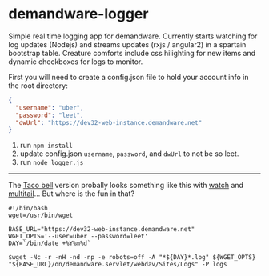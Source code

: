 # demandware-logger

Simple real time logging app for demandware. Currently starts watching for log updates (Nodejs) and streams updates (rxjs / angular2) in a spartain bootstrap table. Creature comforts include css hilighting for new items and dynamic checkboxes for logs to monitor. 

First you will need to create a config.json file to hold your account info in the root directory:
```json
{
  "username": "uber",
  "password": "leet",
  "dwUrl": "https://dev32-web-instance.demandware.net"
}
```

1. run `npm install`
2. update config.json `username`, `password`, and `dwUrl` to not be so leet. 
3. run `node logger.js`

---

The [Taco bell](http://widgetsandshit.com/teddziuba/2010/10/taco-bell-programming.html) version probally looks something like this with [watch](https://linux.die.net/man/1/watch) and [multitail](https://linux.die.net/man/1/multitail)... But where is the fun in that?
```{r, engine='bash', count_lines}
#!/bin/bash
wget=/usr/bin/wget

BASE_URL="https://dev32-web-instance.demandware.net"
WGET_OPTS='--user=uber --password=leet'
DAY=`/bin/date +%Y%m%d`

$wget -Nc -r -nH -nd -np -e robots=off -A "*${DAY}*.log" ${WGET_OPTS} "${BASE_URL}/on/demandware.servlet/webdav/Sites/Logs" -P logs
```
